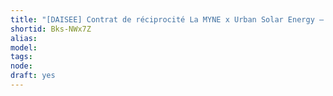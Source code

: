 ```yaml
---
title: "[DAISEE] Contrat de réciprocité La MYNE x Urban Solar Energy — Expé. à Villeurbanne"
shortid: Bks-NWx7Z
alias: 
model: 
tags: 
node: 
draft: yes
--- 
```

 